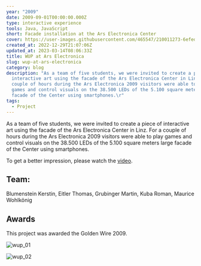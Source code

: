 ```yaml
---
year: "2009"
date: 2009-09-01T00:00:00.000Z
type: interactive experience
tools: Java, JavaScript
short: Facade installation at the Ars Electronica Center
cover: https://user-images.githubusercontent.com/465547/210011273-6efed3b1-bb67-419e-9b19-c1a0450925ab.jpg
created_at: 2022-12-29T21:07:06Z
updated_at: 2023-03-14T08:06:33Z
title: WUP at Ars Electronica
slug: wup-at-ars-electronica
category: blog
description: "As a team of five students, we were invited to create a piece of
  interactive art using the facade of the Ars Electronica Center in Linz. For a
  couple of hours during the Ars Electronica 2009 visitors were able to play
  games and control visuals on the 38.500 LEDs of the 5.100 square meters large
  facade of the Center using smartphones.\r"
tags:
  - Project
---
```



As a team of five students, we were invited to create a piece of interactive art using the facade of the Ars Electronica Center in Linz. For a couple of hours during the Ars Electronica 2009 visitors were able to play games and control visuals on the 38.500 LEDs of the 5.100 square meters large facade of the Center using smartphones.

To get a better impression, please watch the [video](https://vimeo.com/7069001).

## Team:
Blumenstein Kerstin, Eitler Thomas, Grubinger Martin, Kuba Roman, Maurice Wohlkönig

## Awards
This project was awarded the Golden Wire 2009.

![wup_01](https://user-images.githubusercontent.com/465547/210011273-6efed3b1-bb67-419e-9b19-c1a0450925ab.jpg)

![wup_02](https://user-images.githubusercontent.com/465547/210011284-26a432d0-893f-4b39-83bf-ff4c6de595d6.jpg)


